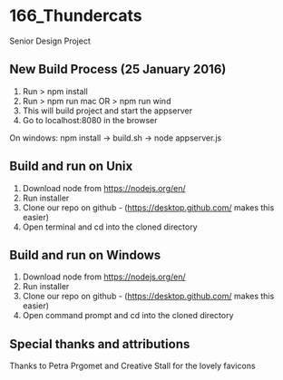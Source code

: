 # 166_Thundercats
Senior Design Project

## New Build Process (25 January 2016)
1. Run > npm install
2. Run > npm run mac OR > npm run wind
3. This will build project and start the appserver
4. Go to localhost:8080 in the browser

On windows: npm install -> build.sh -> node appserver.js

## Build and run on Unix

1. Download node from https://nodejs.org/en/
2. Run installer
3. Clone our repo on github - (https://desktop.github.com/ makes this easier)
4. Open terminal and cd into the cloned directory

## Build and run on Windows

1. Download node from https://nodejs.org/en/
2. Run installer
3. Clone our repo on github - (https://desktop.github.com/ makes this easier)
4. Open command prompt and cd into the cloned directory


## Special thanks and attributions
Thanks to Petra Prgomet and Creative Stall for the lovely favicons
